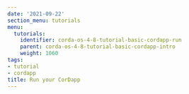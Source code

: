 ```yaml
---
date: '2021-09-22'
section_menu: tutorials
menu:
  tutorials:
    identifier: corda-os-4-8-tutorial-basic-cordapp-run
    parent: corda-os-4-8-tutorial-basic-cordapp-intro
    weight: 1060
tags:
- tutorial
- cordapp
title: Run your CorDapp
---
```

